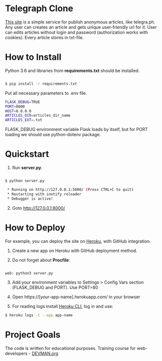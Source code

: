 # Telegraph Clone

[This site](https://my-telegraph.herokuapp.com/) is a simple service for publish anonymous articles, like telegra.ph. Any user can creates an article and gets unique user-friendly url for it. User can edits articles without login and password (authorization works with cookies). Every article stores in txt-file.


# How to Install

Python 3.6 and libraries from **requirements.txt** should be installed.

```bash

$ pip install -r requirements.txt
```

Put all necessary parameters to .env file.

```bash
FLASK_DEBUG=TRUE
PORT=8000
HOST=0.0.0.0
ARTICLES_DIR=articles_dir_name
ARTICLES_EXT=.txt
```

FLASK_DEBUG environment variable Flask loads by itself, but for PORT loading we should use python-dotenv package.


# Quickstart

1. Run **server.py**.

```bash

$ python server.py

 * Running on http://127.0.0.1:5000/ (Press CTRL+C to quit)
 * Restarting with inotify reloader
 * Debugger is active!

```

2. Goto [http://127.0.0.1:8000/ ](http://127.0.0.1:8000/ )


# How to Deploy

For example, you can deploy the site on [Heroku](https://heroku.com), with
GitHub integration.

1. Create a new app on Heroku with GitHub deployment method.

2. Do not forget about **Procfile**:

```bash

web: python3 server.py

```

3. Add your environment variables to Settings > Config Vars section (FLASK_DEBUG and PORT). Use PORT=80

4. Open https://[your-app-name].herokuapp.com/ in your browser

5. For reading logs install [Heroku CLI](https://devcenter.heroku.com/articles/heroku-cli#download-and-install), log in and use:

```bash
$ heroku logs -t --app app-name
```


# Project Goals

The code is written for educational purposes. Training course for web-developers - [DEVMAN.org](https://devman.org)
